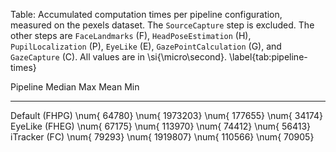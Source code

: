 
Table: Accumulated computation times per pipeline configuration, measured on
the pexels dataset. The `SourceCapture` step is excluded. The other steps are
`FaceLandmarks` (F), `HeadPoseEstimation` (H), `PupilLocalization` (P),
`EyeLike` (E), `GazePointCalculation` (G), and `GazeCapture` (C). All values
are in \si{\micro\second}. \label{tab:pipeline-times}

Pipeline                Median             Max            Mean             Min
-------------- --------------- --------------- --------------- ---------------
Default (FHPG) \num{    64780} \num{  1973203} \num{   177655} \num{    34174}
EyeLike (FHEG) \num{    67175} \num{   113970} \num{    74412} \num{    56413}
iTracker (FC)  \num{    79293} \num{  1919807} \num{   110566} \num{    70905}
